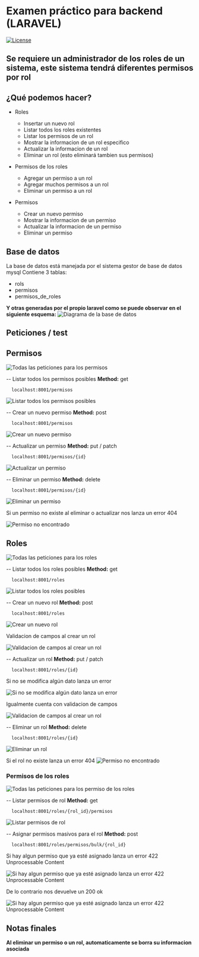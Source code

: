 # Examen práctico para backend (LARAVEL)

[![License](https://img.shields.io/packagist/l/laravel/framework)](https://packagist.org/packages/laravel/lumen-framework)

## Se requiere un administrador de los roles de un sistema, este sistema tendrá diferentes permisos por rol

## ¿Qué podemos hacer? 

- Roles
    - Insertar un nuevo rol
    - Listar todos los roles existentes
    - Listar los permisos de un rol
    - Mostrar la informacion de un rol especifico
    - Actualizar la informacion de un rol 
    - Eliminar un rol (esto eliminará tambien sus permisos)

- Permisos de los roles
    - Agregar un permiso a un rol
    - Agregar muchos permisos a un rol 
    - Eliminar un permiso a un rol

- Permisos
    - Crear un nuevo permiso
    - Mostrar la informacion de un permiso 
    - Actualizar la informacion de un permiso
    - Eliminar un permiso

## Base de datos
La base de datos está manejada por el sistema gestor de base de datos mysql
Contiene 3 tablas: 
- rols
- permisos
- permisos_de_roles

**Y otras generadas por el propio laravel como se puede observar en el siguiente esquema:** 
![Diagrama de la base de datos](/comgit/img/diagrama.png)

## **Peticiones / test**

## Permisos

![Todas las peticiones para los **permisos**](/comgit/img/peticiones_permisos.png)

-- Listar todos los permisos posibles **Method:** get

```
  localhost:8001/permisos
```
![Listar todos los permisos posibles](/comgit/img/permisos_posibles.png)

-- Crear un nuevo permiso **Method:**  post


```
  localhost:8001/permisos
```

![Crear un nuevo permiso ](/comgit/img/crear_permiso.png)

-- Actualizar un permiso **Method:**  put / patch

```
  localhost:8001/permisos/{id}
```

![Actualizar un permiso ](/comgit/img/actualizar_permiso.png)

-- Eliminar un permiso **Method:**  delete

```
  localhost:8001/permisos/{id}
```

![Eliminar un permiso ](/comgit/img/permiso_eliminado.png)


Si un permiso no existe al eliminar o actualizar nos lanza un error 404

![Permiso no encontrado](/comgit/img/permiso_not_found.png)

## Roles

![Todas las peticiones para los **roles**](/comgit/img/peticiones_roles.png)

-- Listar todos los roles posibles **Method:** get

```
  localhost:8001/roles
```
![Listar todos los roles posibles](/comgit/img/roles_posibles.png)

-- Crear un nuevo rol **Method:**  post

```
  localhost:8001/roles
```

![Crear un nuevo rol](/comgit/img/crear_rol.png)

Validacion de campos al crear un rol

![Validacion de campos al crear un rol](/comgit/img/validacion_rol.png)

-- Actualizar un rol **Method:**  put / patch

```
  localhost:8001/roles/{id}
```
Si no se modifica algún dato lanza un error

![Si no se modifica algún dato lanza un error](/comgit/img/erro_no_update_data.png)

Igualmente cuenta con validacion de campos

![Validacion de campos al crear un rol](/comgit/img/validacion_rol.png)


-- Eliminar un rol **Method:**  delete

```
  localhost:8001/roles/{id}
```

![Eliminar un rol ](/comgit/img/eliminar_rol.png)

Si el rol no existe lanza un error 404
![Permiso no encontrado](/comgit/img/permiso_not_found.png)


### Permisos de los roles

![Todas las peticiones para los **permiso de los roles**](/comgit/img/posibles_permisos_de_rol.png)

-- Listar permisos de rol **Method:** get

```
  localhost:8001/roles/{rol_id}/permisos
```
![Listar permisos de rol](/comgit/img/permisos_de_rol_a.png)

-- Asignar permisos masivos para el rol **Method:**  post

```
  localhost:8001/roles/permisos/bulk/{rol_id}
```

Si hay algun permiso que ya esté asignado lanza un error 422 Unprocessable Content

![Si hay algun permiso que ya esté asignado lanza un error 422 Unprocessable Content](/comgit/img/error422.png)

De lo contrario nos devuelve un 200 ok

![Si hay algun permiso que ya esté asignado lanza un error 422 Unprocessable Content](/comgit/img/permiso_asignado_200.png)


## Notas finales

**Al eliminar un permiso o un rol, automaticamente se borra su informacion asociada**
